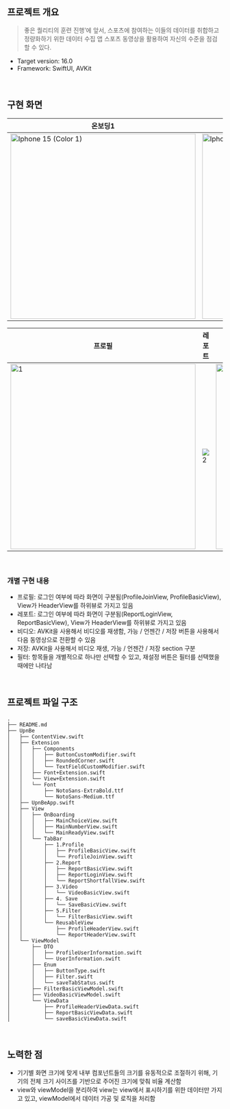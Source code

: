 ## 프로젝트 개요

> 좋은 퀄리티의 훈련 진행’에 앞서, 스포츠에 참여하는 이들의 데이터를 취합하고 정량화하기 위한 데이터 수집 앱
스포츠 동영상을 활용하여 자신의 수준을 점검할 수 있다.
> 
- Target version: 16.0
- Framework: SwiftUI, AVKit
<br/>

## 구현 화면
| 온보딩1 | 온보딩2 | 온보딩3 |
| --- | --- | --- |
|<img width="432" alt="Iphone 15 (Color 1)" src="https://github.com/KSK9820/UpnBe/assets/68066104/83968faf-d3ec-41e3-9ce1-2db0d5d51a9d">|<img width="432" alt="Iphone 15 (Color 1)-2" src="https://github.com/KSK9820/UpnBe/assets/68066104/e1181bfe-35d2-487f-a7a9-1dcc2a065b7b">|<img width="432" alt="Iphone 15 (Color 1)-1" src="https://github.com/KSK9820/UpnBe/assets/68066104/e6ff2e71-4a91-4426-a6c6-2f319895732e"> |

| 프로필 | 레포트 | 비디오 | 저장 | 필터 | 
| --- | --- | --- | --- | --- |
|<img width="432" alt="1" src="https://github.com/KSK9820/UpnBe/assets/68066104/ea1191ac-a5af-420e-85f3-9240c6fdd649">|![2](https://github.com/KSK9820/UpnBe/assets/68066104/d7176b82-325c-4776-8e43-5662f88439cb)|<img width="432" alt="3" src="https://github.com/KSK9820/UpnBe/assets/68066104/b6f22f0c-096f-4e71-9d97-c386dd38294d">|<img width="432" alt="4-1" src="https://github.com/KSK9820/UpnBe/assets/68066104/895b0d3b-faa6-4321-97a8-859ba5df4a62">|<img width="432" alt="5-1" src="https://github.com/KSK9820/UpnBe/assets/68066104/47763768-304c-4e47-a1ff-cc799cac43e2">|

<br/>

### 개별 구현 내용
- 프로필: 로그인 여부에 따라 화면이 구분됨(ProfileJoinView, ProfileBasicView), View가 HeaderView를 하위뷰로 가지고 있음
- 레포트: 로그인 여부에 따라 화면이 구분됨(ReportLoginView, ReportBasicView), View가 HeaderView를 하위뷰로 가지고 있음
- 비디오: AVKit을 사용해서 비디오를 재생함, 가능 / 언젠간 / 저장 버튼을 사용해서 다음 동영상으로 전환할 수 있음
- 저장: AVKit을 사용해서 비디오 재생, 가능 / 언젠간 / 저장 section 구분
- 필터: 항목들을 개별적으로 하나만 선택할 수 있고, 재설정 버튼은 필터를 선택했을 때에만 나타남

<br/>

## 프로젝트 파일 구조
```
.
├── README.md
├── UpnBe
│   ├── ContentView.swift
│   ├── Extension
│   │   ├── Components
│   │   │   ├── ButtonCustomModifier.swift
│   │   │   ├── RoundedCorner.swift
│   │   │   └── TextFieldCustomModifier.swift
│   │   ├── Font+Extension.swift
│   │   └── View+Extension.swift
│   │   └── Font
│   │       ├── NotoSans-ExtraBold.ttf
│   │       └── NotoSans-Medium.ttf
│   ├── UpnBeApp.swift
│   ├── View
│   │   ├── OnBoarding
│   │   │   ├── MainChoiceView.swift
│   │   │   ├── MainNumberView.swift
│   │   │   └── MainReadyView.swift
│   │   └── TabBar
│   │       ├── 1.Profile
│   │       │   ├── ProfileBasicView.swift
│   │       │   └── ProfileJoinView.swift
│   │       ├── 2.Report
│   │       │   ├── ReportBasicView.swift
│   │       │   ├── ReportLoginView.swift
│   │       │   └── ReportShortfallView.swift
│   │       ├── 3.Video
│   │       │   └── VideoBasicView.swift
│   │       ├── 4. Save
│   │       │   └── SaveBasicView.swift
│   │       ├── 5.Filter
│   │       │   └── FilterBasicView.swift
│   │       └── ReusableView
│   │           ├── ProfileHeaderView.swift
│   │           └── ReportHeaderView.swift
│   └── ViewModel
│       ├── DTO
│       │   ├── ProfileUserInformation.swift
│       │   └── UserInformation.swift
│       ├── Enum
│       │   ├── ButtonType.swift
│       │   ├── Filter.swift
│       │   └── saveTabStatus.swift
│       ├── FilterBasicViewModel.swift
│       ├── VideoBasicViewModel.swift
│       └── ViewData
│           ├── ProfileHeaderViewData.swift
│           ├── ReportBasicViewData.swift
│           └── saveBasicViewData.swift
```
<br/>

## 노력한 점
- 기기별 화면 크기에 맞게 내부 컴포넌트들의 크기를 유동적으로 조절하기 위해, 기기의 전체 크기 사이즈를 기반으로 주어진 크기에 맞춰 비율 계산함
- view와 viewModel을 분리하여 view는 view에서 표시하기를 위한 데이터만 가지고 있고, viewModel에서 데이터 가공 및 로직을 처리함

<br/>
